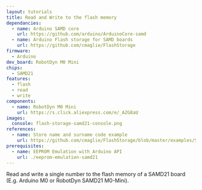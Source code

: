 ```yaml
---
layout: tutorials
title: Read and Write to the flash memory
dependancies:
  - name: Arduino SAMD core
    url: https://github.com/arduino/ArduinoCore-samd
  - name: Arduino Flash storage for SAMD boards
    url: https://github.com/cmaglie/FlashStorage
firmware:
  - Arduino
dev_board: RobotDyn M0 Mini
chips:
  - SAMD21
features:
  - flash
  - read
  - write
components:
  - name: RobotDyn M0 Mini
    url: https://s.click.aliexpress.com/e/_AZG8aU
images:
  console: flash-storage-samd21-console.png
references:
  - name: Store name and surname code example
    url: https://github.com/cmaglie/FlashStorage/blob/master/examples/StoreNameAndSurname/StoreNameAndSurname.ino
prerequisites:
  - name: EEPROM Emulation with Arduino API
    url: ./eeprom-emulation-samd21
---
```


Read and write a single number to the flash memory of a SAMD21 board (E.g. Arduino M0 or RobotDyn SAMD21 M0-Mini).
